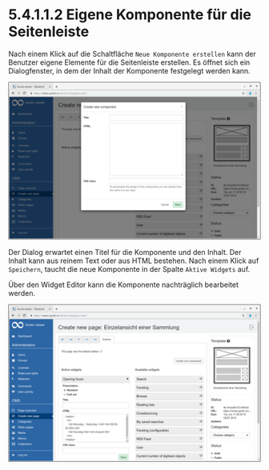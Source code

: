 # 5.4.1.1.2 Eigene Komponente für die Seitenleiste

Nach einem Klick auf die Schaltfläche `Neue Komponente erstellen` kann der Benutzer eigene Elemente für die Seitenleiste erstellen. Es öffnet sich ein Dialogfenster, in dem der Inhalt der Komponente festgelegt werden kann.

![](../../../../.gitbook/assets/5.2.2.2.png)

Der Dialog erwartet einen Titel für die Komponente und den Inhalt. Der Inhalt kann aus reinem Text oder aus HTML bestehen. Nach einem Klick auf `Speichern`, taucht die neue Komponente in der Spalte `Aktive Widgets` auf.

Über den Widget Editor kann die Komponente nachträglich bearbeitet werden.

![](../../../../.gitbook/assets/5.2.2.2-1.png)

